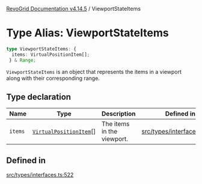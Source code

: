 [RevoGrid Documentation v4.14.5](README.md) / ViewportStateItems

# Type Alias: ViewportStateItems

```ts
type ViewportStateItems: {
  items: VirtualPositionItem[];
 } & Range;
```

`ViewportStateItems` is an object that represents the items in a viewport
along with their corresponding range.

## Type declaration

| Name | Type | Description | Defined in |
| ------ | ------ | ------ | ------ |
| `items` | [`VirtualPositionItem`](Interface.VirtualPositionItem.md)[] | The items in the viewport. | [src/types/interfaces.ts:526](https://github.com/revolist/revogrid/blob/395fb64310e6654557393205ff295dbb2f4142c5/src/types/interfaces.ts#L526) |

## Defined in

[src/types/interfaces.ts:522](https://github.com/revolist/revogrid/blob/395fb64310e6654557393205ff295dbb2f4142c5/src/types/interfaces.ts#L522)
